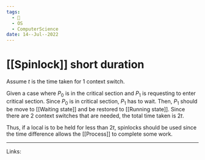 ```yaml
---
tags:
  - 🌱
  - OS
  - ComputerScience 
date: 14--Jul--2022
---
```


# [[Spinlock]] short duration

Assume $t$ is the time taken for 1 context switch. 

Given a case where $P_0$ is in the critical section and $P_1$ is requesting to enter critical section. Since $P_0$ is in critical section, $P_1$ has to wait. Then, $P_1$ should be move to [[Waiting state]] and be restored to [[Running state]]. Since there are 2 context switches that are needed, the total time taken is $2t$.

Thus, if a local is to be held for less than $2t$, spinlocks should be used since the time difference allows the [[Process]] to complete some work.

---
Links: 